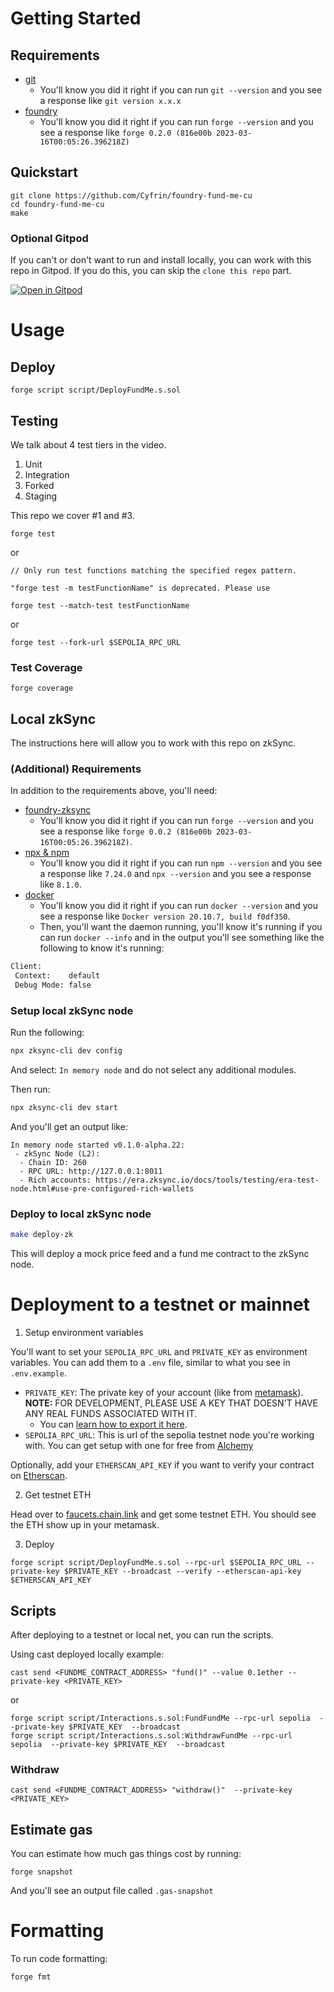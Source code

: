 # Getting Started

## Requirements

- [git](https://git-scm.com/book/en/v2/Getting-Started-Installing-Git)
  - You'll know you did it right if you can run `git --version` and you see a response like `git version x.x.x`
- [foundry](https://getfoundry.sh/)
  - You'll know you did it right if you can run `forge --version` and you see a response like `forge 0.2.0 (816e00b 2023-03-16T00:05:26.396218Z)`

## Quickstart

```
git clone https://github.com/Cyfrin/foundry-fund-me-cu
cd foundry-fund-me-cu
make
```

### Optional Gitpod

If you can't or don't want to run and install locally, you can work with this repo in Gitpod. If you do this, you can skip the `clone this repo` part.

[![Open in Gitpod](https://gitpod.io/button/open-in-gitpod.svg)](https://gitpod.io/#github.com/PatrickAlphaC/foundry-fund-me-cu)

# Usage

## Deploy

```
forge script script/DeployFundMe.s.sol
```

## Testing

We talk about 4 test tiers in the video.

1. Unit
2. Integration
3. Forked
4. Staging

This repo we cover #1 and #3.

```
forge test
```

or

```
// Only run test functions matching the specified regex pattern.

"forge test -m testFunctionName" is deprecated. Please use

forge test --match-test testFunctionName
```

or

```
forge test --fork-url $SEPOLIA_RPC_URL
```

### Test Coverage

```
forge coverage
```

## Local zkSync

The instructions here will allow you to work with this repo on zkSync.

### (Additional) Requirements

In addition to the requirements above, you'll need:

- [foundry-zksync](https://github.com/matter-labs/foundry-zksync)
  - You'll know you did it right if you can run `forge --version` and you see a response like `forge 0.0.2 (816e00b 2023-03-16T00:05:26.396218Z)`.
- [npx & npm](https://docs.npmjs.com/cli/v10/commands/npm-install)
  - You'll know you did it right if you can run `npm --version` and you see a response like `7.24.0` and `npx --version` and you see a response like `8.1.0`.
- [docker](https://docs.docker.com/engine/install/)
  - You'll know you did it right if you can run `docker --version` and you see a response like `Docker version 20.10.7, build f0df350`.
  - Then, you'll want the daemon running, you'll know it's running if you can run `docker --info` and in the output you'll see something like the following to know it's running:

```bash
Client:
 Context:    default
 Debug Mode: false
```

### Setup local zkSync node

Run the following:

```bash
npx zksync-cli dev config
```

And select: `In memory node` and do not select any additional modules.

Then run:

```bash
npx zksync-cli dev start
```

And you'll get an output like:

```
In memory node started v0.1.0-alpha.22:
 - zkSync Node (L2):
  - Chain ID: 260
  - RPC URL: http://127.0.0.1:8011
  - Rich accounts: https://era.zksync.io/docs/tools/testing/era-test-node.html#use-pre-configured-rich-wallets
```

### Deploy to local zkSync node

```bash
make deploy-zk
```

This will deploy a mock price feed and a fund me contract to the zkSync node.

# Deployment to a testnet or mainnet

1. Setup environment variables

You'll want to set your `SEPOLIA_RPC_URL` and `PRIVATE_KEY` as environment variables. You can add them to a `.env` file, similar to what you see in `.env.example`.

- `PRIVATE_KEY`: The private key of your account (like from [metamask](https://metamask.io/)). **NOTE:** FOR DEVELOPMENT, PLEASE USE A KEY THAT DOESN'T HAVE ANY REAL FUNDS ASSOCIATED WITH IT.
  - You can [learn how to export it here](https://metamask.zendesk.com/hc/en-us/articles/360015289632-How-to-Export-an-Account-Private-Key).
- `SEPOLIA_RPC_URL`: This is url of the sepolia testnet node you're working with. You can get setup with one for free from [Alchemy](https://alchemy.com/?a=673c802981)

Optionally, add your `ETHERSCAN_API_KEY` if you want to verify your contract on [Etherscan](https://etherscan.io/).

2. Get testnet ETH

Head over to [faucets.chain.link](https://faucets.chain.link/) and get some testnet ETH. You should see the ETH show up in your metamask.

3. Deploy

```
forge script script/DeployFundMe.s.sol --rpc-url $SEPOLIA_RPC_URL --private-key $PRIVATE_KEY --broadcast --verify --etherscan-api-key $ETHERSCAN_API_KEY
```

## Scripts

After deploying to a testnet or local net, you can run the scripts.

Using cast deployed locally example:

```
cast send <FUNDME_CONTRACT_ADDRESS> "fund()" --value 0.1ether --private-key <PRIVATE_KEY>
```

or

```
forge script script/Interactions.s.sol:FundFundMe --rpc-url sepolia  --private-key $PRIVATE_KEY  --broadcast
forge script script/Interactions.s.sol:WithdrawFundMe --rpc-url sepolia  --private-key $PRIVATE_KEY  --broadcast
```

### Withdraw

```
cast send <FUNDME_CONTRACT_ADDRESS> "withdraw()"  --private-key <PRIVATE_KEY>
```

## Estimate gas

You can estimate how much gas things cost by running:

```
forge snapshot
```

And you'll see an output file called `.gas-snapshot`

# Formatting

To run code formatting:

```
forge fmt
```
